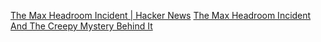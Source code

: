 
[The Max Headroom Incident | Hacker News](https://news.ycombinator.com/item?id=29319651)
[The Max Headroom Incident And The Creepy Mystery Behind It](https://allthatsinteresting.com/max-headroom-incident)
